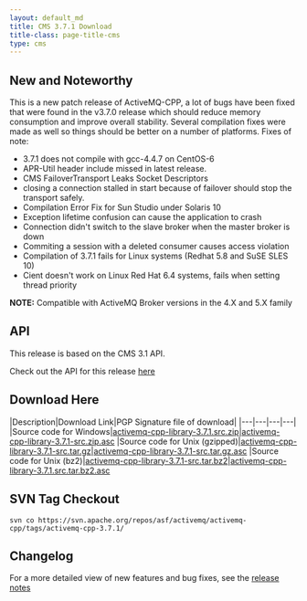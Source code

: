 ```yaml
---
layout: default_md
title: CMS 3.7.1 Download
title-class: page-title-cms
type: cms
---
```


New and Noteworthy
------------------

This is a new patch release of ActiveMQ-CPP, a lot of bugs have been fixed that were found in the v3.7.0 release which should reduce memory consumption and improve overall stability. Several compilation fixes were made as well so things should be better on a number of platforms. Fixes of note:

*   3.7.1 does not compile with gcc-4.4.7 on CentOS-6
*   APR-Util header include missed in latest release.
*   CMS FailoverTransport Leaks Socket Descriptors
*   closing a connection stalled in start because of failover should stop the transport safely.
*   Compilation Error Fix for Sun Studio under Solaris 10
*   Exception lifetime confusion can cause the application to crash
*   Connection didn't switch to the slave broker when the master broker is down
*   Commiting a session with a deleted consumer causes access violation
*   Compilation of 3.7.1 fails for Linux systems (Redhat 5.8 and SuSE SLES 10)
*   Cient doesn't work on Linux Red Hat 6.4 systems, fails when setting thread priority

**NOTE:** Compatible with ActiveMQ Broker versions in the 4.X and 5.X family

API
---

This release is based on the CMS 3.1 API.

Check out the API for this release [here](../components/cms/api_docs/activemqcpp-3.6.0/html)

Download Here
-------------

|Description|Download Link|PGP Signature file of download|
|---|---|---|---|
|Source code for Windows|[activemq-cpp-library-3.7.1.src.zip](http://archive.apache.org/dist/activemq/activemq-cpp/source/activemq-cpp-library-3.7.1-src.zip)|[activemq-cpp-library-3.7.1-src.zip.asc](http://archive.apache.org/dist/activemq/activemq-cpp/source/activemq-cpp-library-3.7.1-src.zip.asc)
|Source code for Unix (gzipped)|[activemq-cpp-library-3.7.1-src.tar.gz](http://archive.apache.org/dist/activemq/activemq-cpp/source/activemq-cpp-library-3.7.1-src.tar.gz)|[activemq-cpp-library-3.7.1-src.tar.gz.asc](http://archive.apache.org/dist/activemq/activemq-cpp/source/activemq-cpp-library-3.7.1-src.tar.gz.asc)
|Source code for Unix (bz2)|[activemq-cpp-library-3.7.1-src.tar.bz2](http://archive.apache.org/dist/activemq/activemq-cpp/source/activemq-cpp-library-3.7.1-src.tar.bz2)|[activemq-cpp-library-3.7.1.src.tar.bz2.asc](http://archive.apache.org/dist/activemq/activemq-cpp/source/activemq-cpp-library-3.7.1-src.tar.bz2.asc)

SVN Tag Checkout
----------------
```
svn co https://svn.apache.org/repos/asf/activemq/activemq-cpp/tags/activemq-cpp-3.7.1/
```

Changelog
---------

For a more detailed view of new features and bug fixes, see the [release notes](https://issues.apache.org/jira/secure/ReleaseNote.jspa?projectId=12311207&version=12324543)

